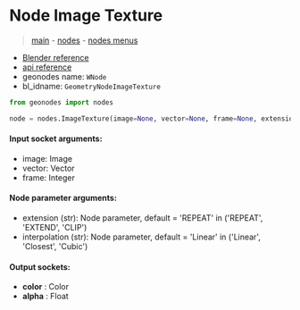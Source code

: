 # Node Image Texture

> [main](../structure.md) - [nodes](nodes.md) - [nodes menus](nodes_menus.md)

- [Blender reference](https://docs.blender.org/manual/en/latest/modeling/geometry_nodes/texture/image.html)
- [api reference](https://docs.blender.org/api/current/bpy.types.GeometryNodeImageTexture.html)
- geonodes name: `WNode`
- bl_idname: `GeometryNodeImageTexture`

```python
from geonodes import nodes

node = nodes.ImageTexture(image=None, vector=None, frame=None, extension='REPEAT', interpolation='Linear')
```

#### Input socket arguments:

- image: Image
- vector: Vector
- frame: Integer

#### Node parameter arguments:

- extension (str): Node parameter, default = 'REPEAT' in ('REPEAT', 'EXTEND', 'CLIP')
- interpolation (str): Node parameter, default = 'Linear' in ('Linear', 'Closest', 'Cubic')

#### Output sockets:

- **color** : Color
- **alpha** : Float


